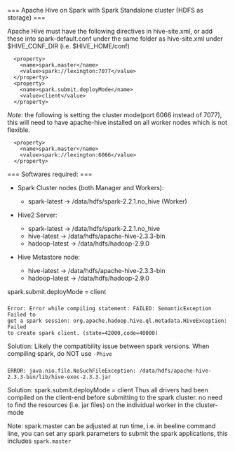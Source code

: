 === Apache Hive on Spark with Spark Standalone cluster (HDFS as storage) ===

Apache Hive must have the following directives in hive-site.xml, or add these into spark-default.conf
under the same folder as hive-site.xml under $HIVE_CONF_DIR (i.e. $HIVE_HOME/conf)
```
  <property>
    <name>spark.master</name>
    <value>spark://lexington:7077</value>
  </property>
  <property>
    <name>spark.submit.deployMode</name>
    <value>client</value>
  </property>
```

*Note:* the following is setting the cluster mode(port 6066 instead of 7077), this will need to have 
apache-hive installed on all worker nodes which is not flexible.
```
  <property>
    <name>spark.master</name>
    <value>spark://lexington:6066</value>
  </property>
```

=== Softwares required: ===
* Spark Cluster nodes (both Manager and Workers):
  - spark-latest -> /data/hdfs/spark-2.2.1.no_hive (Worker)

* Hive2 Server:
  - spark-latest -> /data/hdfs/spark-2.2.1.no_hive
  - hive-latest -> /data/hdfs/apache-hive-2.3.3-bin
  - hadoop-latest -> /data/hdfs/hadoop-2.9.0

* Hive Metastore node:
  - hive-latest -> /data/hdfs/apache-hive-2.3.3-bin
  - hadoop-latest -> /data/hdfs/hadoop-2.9.0


spark.submit.deployMode = client

#####
```
Error: Error while compiling statement: FAILED: SemanticException Failed to
get a spark session: org.apache.hadoop.hive.ql.metadata.HiveException: Failed
to create spark client. (state=42000,code=40000)
```
Solution: Likely the compatibility issue between spark versions. When compiling spark, do NOT use `-Phive` 

#####
```
ERROR: java.nio.file.NoSuchFileException: /data/hdfs/apache-hive-2.3.3-bin/lib/hive-exec-2.3.3.jar
```
Solution: spark.submit.deployMode = client
Thus all drivers had been compiled on the client-end before submitting to the spark cluster. no need 
to find the resources (i.e. jar files) on the individual worker in the cluster-mode

Note: spark.master can be adjusted at run time, i.e. in beeline command line,
you can set any spark parameters to submit the spark applications, this
includes `spark.master`
